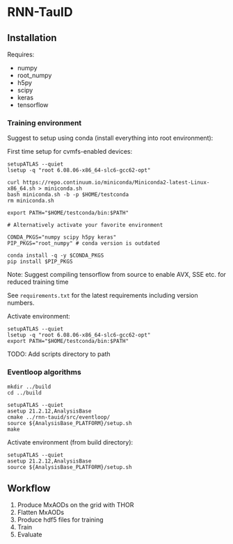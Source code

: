# RNN-TauID

## Installation

Requires:
- numpy
- root_numpy
- h5py
- scipy
- keras
- tensorflow

### Training environment

Suggest to setup using conda (install everything into root environment):

First time setup for cvmfs-enabled devices:
```
setupATLAS --quiet
lsetup -q "root 6.08.06-x86_64-slc6-gcc62-opt"

curl https://repo.continuum.io/miniconda/Miniconda2-latest-Linux-x86_64.sh > miniconda.sh
bash miniconda.sh -b -p $HOME/testconda
rm miniconda.sh

export PATH="$HOME/testconda/bin:$PATH"

# Alternatively activate your favorite environment

CONDA_PKGS="numpy scipy h5py keras"
PIP_PKGS="root_numpy" # conda version is outdated

conda install -q -y $CONDA_PKGS
pip install $PIP_PKGS
```
Note: Suggest compiling tensorflow from source to enable AVX, SSE etc. for reduced training time

See `requirements.txt` for the latest requirements including version numbers.

Activate environment:
```
setupATLAS --quiet
lsetup -q "root 6.08.06-x86_64-slc6-gcc62-opt"
export PATH="$HOME/testconda/bin:$PATH"
```

TODO: Add scripts directory to path

### Eventloop algorithms

```
mkdir ../build
cd ../build

setupATLAS --quiet
asetup 21.2.12,AnalysisBase
cmake ../rnn-tauid/src/eventloop/
source ${AnalysisBase_PLATFORM}/setup.sh
make
```

Activate environment (from build directory):
```
setupATLAS --quiet
asetup 21.2.12,AnalysisBase
source ${AnalysisBase_PLATFORM}/setup.sh
```

## Workflow

1. Produce MxAODs on the grid with THOR
2. Flatten MxAODs
3. Produce hdf5 files for training
4. Train
5. Evaluate
